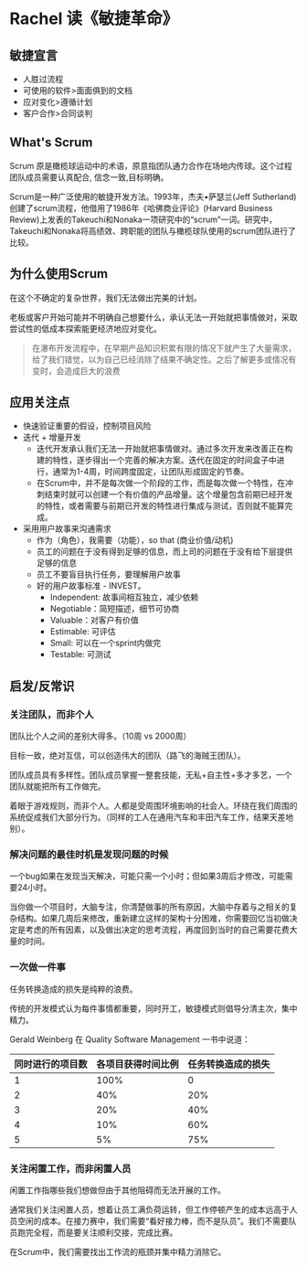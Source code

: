 # Rachel 读《敏捷革命》



## 敏捷宣言

- 人胜过流程
- 可使用的软件>面面俱到的文档
- 应对变化>遵循计划
- 客户合作>合同谈判



## What's Scrum

Scrum 原是橄榄球运动中的术语，原意指团队通力合作在场地内传球。这个过程团队成员需要认真配合, 信念一致,目标明确。

Scrum是一种广泛使用的敏捷开发方法。1993年，杰夫•萨瑟兰(Jeff Sutherland)创建了scrum流程，他借用了1986年《哈佛商业评论》(Harvard Business Review)上发表的Takeuchi和Nonaka一项研究中的“scrum”一词。研究中，Takeuchi和Nonaka将高绩效、跨职能的团队与橄榄球队使用的scrum团队进行了比较。



## 为什么使用Scrum

在这个不确定的复杂世界，我们无法做出完美的计划。

老板或客户开始可能并不明确自己想要什么，承认无法一开始就把事情做对，采取尝试性的低成本探索能更经济地应对变化。

> 在瀑布开发流程中，在早期产品知识积累有限的情况下就产生了大量需求，给了我们错觉，以为自己已经消除了结果不确定性。之后了解更多或情况有变时，会造成巨大的浪费



## 应用关注点

* 快速验证重要的假设，控制项目风险
* 迭代 + 增量开发
  * 迭代开发承认我们无法一开始就把事情做对。通过多次开发来改善正在构建的特性，逐步得出一个完善的解决方案。迭代在固定的时间盒子中进行，通常为1-4周，时间跨度固定，让团队形成固定的节奏。
  * 在Scrum中，并不是每次做一个阶段的工作，而是每次做一个特性，在冲刺结束时就可以创建一个有价值的产品增量。这个增量包含前期已经开发的特性，或者需要与前期已开发的特性进行集成与测试，否则就不能算完成。
* 采用用户故事来沟通需求
  * 作为（角色），我需要（功能），so that (商业价值/动机)
  * 员工的问题在于没有得到足够的信息，而上司的问题在于没有给下层提供足够的信息
  * 员工不要盲目执行任务，要理解用户故事
  * 好的用户故事标准 - INVEST。
    * Independent: 故事间相互独立，减少依赖
    * Negotiable：简短描述，细节可协商
    * Valuable：对客户有价值
    * Estimable: 可评估
    * Small: 可以在一个sprint内做完
    * Testable: 可测试



## 启发/反常识

### 关注团队，而非个人

团队比个人之间的差别大得多。（10周 vs 2000周）

目标一致，绝对互信，可以创造伟大的团队（路飞的海贼王团队）。

团队成员具有多样性。团队成员掌握一整套技能，无私+自主性+多才多艺，一个团队就能把所有工作做完。

着眼于游戏规则，而非个人。人都是受周围环境影响的社会人。环绕在我们周围的系统促成我们大部分行为。（同样的工人在通用汽车和丰田汽车工作，结果天差地别）。



### 解决问题的最佳时机是发现问题的时候

一个bug如果在发现当天解决，可能只需一个小时；但如果3周后才修改，可能需要24小时。

当你做一个项目时，大脑专注，你清楚做事的所有原因，大脑中存着与之相关的复杂结构。如果几周后来修改，重新建立这样的架构十分困难，你需要回忆当初做决定是考虑的所有因素，以及做出决定的思考流程，再度回到当时的自己需要花费大量的时间。



### 一次做一件事

任务转换造成的损失是纯粹的浪费。

传统的开发模式认为每件事情都重要，同时开工，敏捷模式则倡导分清主次，集中精力。

Gerald Weinberg 在 Quality Software Management 一书中说道：

| 同时进行的项目数 | 各项目获得时间比例 | 任务转换造成的损失 |
| -------- | --------- | --------- |
| 1        | 100%      | 0         |
| 2        | 40%       | 20%       |
| 3        | 20%       | 40%       |
| 4        | 10%       | 60%       |
| 5        | 5%        | 75%       |

### 关注闲置工作，而非闲置人员

闲置工作指哪些我们想做但由于其他阻碍而无法开展的工作。

通常我们关注闲置人员，想着让员工满负荷运转，但工作停顿产生的成本远高于人员空闲的成本。在接力赛中，我们需要“看好接力棒，而不是队员”。我们不需要队员跑完全程，而是要关注顺利交接，完成比赛。

在Scrum中，我们需要找出工作流的瓶颈并集中精力消除它。

